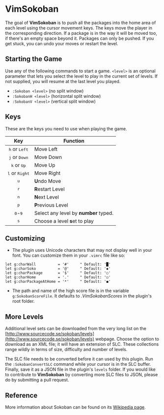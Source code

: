 # VimSokoban

The goal of **VimSokoban** is to push all the packages into the home area of each level using the cursor movement keys. The keys move the player in the corresponding direction. If a package is in the way it will be moved too, if there's an empty space beyond it. Packages can only be pushed. If you get stuck, you can undo your moves or restart the level.

## Starting the Game
Use any of the following commands to start a game. `<level>` is an optional parameter that lets you select the level to play in the current set of levels. If not supplied, you will resume at the last level you played.
* `:Sokoban <level>`    (no split window)
* `:SokobanH <level>`   (horizontal split window)
* `:SokobanV <level>`   (vertical split window)

## Keys
These are the keys you need to use when playing the game.

Key | Function
:-:|---
<kbd>h</kbd> or <kbd>Left</kbd> | Move Left
<kbd>j</kbd> or <kbd>Down</kbd> | Move Down
<kbd>k</kbd> or <kbd>Up</kbd> | Move Up
<kbd>l</kbd> or <kbd>Right</kbd> | Move Right
<kbd>u</kbd> | **U**ndo Move
<kbd>r</kbd> | **R**estart Level
<kbd>n</kbd> | **N**ext Level
<kbd>p</kbd> | **P**revious Level
<kbd>0</kbd>-<kbd>9</kbd> | Select any level by **number** typed.
<kbd>s</kbd> | Choose a level **s**et to play

## Customizing
* The plugin uses Unicode characters that may not display well in your font. You can customize them in your `.vimrc` file like so:
```
let g:charWall          = '#'     " Default: '█'
let g:charSoko          = '@'     " Default: '◆'
let g:charPackage       = '$'     " Default: '○'
let g:charHome          = '.'     " Default: '◻'
let g:charPackageAtHome = '*'     " Default: '◼'
```
* The path and name of the high score file is in the variable `g:SokobanScoreFile`. It defaults to *.VimSokobanScores* in the plugin's root folder.

## More Levels
Additional level sets can be downloaded from the very long list on the [http://www.sourcecode.se/sokoban/levels](http://www.sourcecode.se/sokoban/levels) webpage. Choose the option to download as an XML file; it will have an extension of SLC. These collections range wildly in terms of size, difficulty and number of levels.

The SLC file needs to be converted before it can used by this plugin. Run the `:SokobanConvertSLC` command while your cursor is in the SLC buffer. Finally, save it as a JSON file in the plugin's `levels` folder. If you would like to contribute to **VimSokoban** by converting more SLC files to JSON, please do by submitting a pull request.

## Reference
More information about Sokoban can be found on its [Wikipedia page](https://en.wikipedia.org/wiki/Sokoban).
